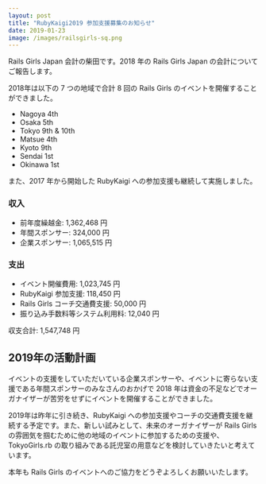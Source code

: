 ```yaml
---
layout: post
title: "RubyKaigi2019 参加支援募集のお知らせ"
date: 2019-01-23
image: /images/railsgirls-sq.png
---
```


Rails Girls Japan 会計の柴田です。2018 年の Rails Girls Japan の会計についてご報告します。

2018年は以下の 7 つの地域で合計 8 回の Rails Girls のイベントを開催することができました。

* Nagoya 4th
* Osaka 5th
* Tokyo 9th & 10th
* Matsue 4th
* Kyoto 9th
* Sendai 1st
* Okinawa 1st

また、2017 年から開始した RubyKaigi への参加支援も継続して実施しました。

<h3>収入</h3>

* 前年度繰越金: 1,362,468 円
* 年間スポンサー: 324,000 円
* 企業スポンサー: 1,065,515 円

<h3>支出</h3>

* イベント開催費用: 1,023,745 円
* RubyKaigi 参加支援: 118,450 円
* Rails Girls コーチ交通費支援: 50,000 円
* 振り込み手数料等システム利用料: 12,040 円

収支合計: 1,547,748 円

<h2>2019年の活動計画</h2>

イベントの支援をしていただいている企業スポンサーや、イベントに寄らない支援である年間スポンサーのみなさんのおかげで 2018 年は資金の不足などでオーガナイザーが苦労をせずにイベントを開催することができました。

2019年は昨年に引き続き、RubyKaigi への参加支援やコーチの交通費支援を継続する予定です。また、新しい試みとして、未来のオーガナイザーが Rails Girls の雰囲気を掴むために他の地域のイベントに参加するための支援や、 TokyoGirls.rb の取り組みである託児室の用意などを検討していきたいと考えています。

本年も Rails Girls のイベントへのご協力をどうぞよろしくお願いいたします。
